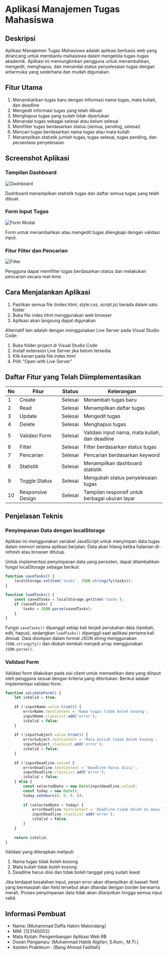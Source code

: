 # Aplikasi Manajemen Tugas Mahasiswa

## Deskripsi

Aplikasi Manajemen Tugas Mahasiswa adalah aplikasi berbasis web yang dirancang untuk membantu mahasiswa dalam mengelola tugas-tugas akademik. Aplikasi ini memungkinkan pengguna untuk menambahkan, mengedit, menghapus, dan menandai status penyelesaian tugas dengan antarmuka yang sederhana dan mudah digunakan.

## Fitur Utama

1. Menambahkan tugas baru dengan informasi nama tugas, mata kuliah, dan deadline
2. Mengedit informasi tugas yang telah dibuat
3. Menghapus tugas yang sudah tidak diperlukan
4. Menandai tugas sebagai selesai atau belum selesai
5. Memfilter tugas berdasarkan status (semua, pending, selesai)
6. Mencari tugas berdasarkan nama tugas atau mata kuliah
7. Menampilkan statistik jumlah tugas, tugas selesai, tugas pending, dan persentase penyelesaian

## Screenshot Aplikasi

### Tampilan Dashboard
![Dashboard](screenshots/dashboard.png)

Dashboard menampilkan statistik tugas dan daftar semua tugas yang telah dibuat.

### Form Input Tugas
![Form Modal](screenshots/form.png)

Form untuk menambahkan atau mengedit tugas dilengkapi dengan validasi input.

### Fitur Filter dan Pencarian
![Filter](screenshots/filter.png)

Pengguna dapat memfilter tugas berdasarkan status dan melakukan pencarian secara real-time.

## Cara Menjalankan Aplikasi

1. Pastikan semua file (index.html, style.css, script.js) berada dalam satu folder
2. Buka file index.html menggunakan web browser
3. Aplikasi akan langsung dapat digunakan

Alternatif lain adalah dengan menggunakan Live Server pada Visual Studio Code:
1. Buka folder project di Visual Studio Code
2. Install extension Live Server jika belum tersedia
3. Klik kanan pada file index.html
4. Pilih "Open with Live Server"

## Daftar Fitur yang Telah Diimplementasikan

| No | Fitur | Status | Keterangan |
|----|-------|--------|-----------|
| 1 | Create | Selesai | Menambah tugas baru |
| 2 | Read | Selesai | Menampilkan daftar tugas |
| 3 | Update | Selesai | Mengedit tugas |
| 4 | Delete | Selesai | Menghapus tugas |
| 5 | Validasi Form | Selesai | Validasi input nama, mata kuliah, dan deadline |
| 6 | Filter | Selesai | Filter berdasarkan status tugas |
| 7 | Pencarian | Selesai | Pencarian berdasarkan keyword |
| 8 | Statistik | Selesai | Menampilkan dashboard statistik |
| 9 | Toggle Status | Selesai | Mengubah status penyelesaian tugas |
| 10 | Responsive Design | Selesai | Tampilan responsif untuk berbagai ukuran layar |

## Penjelasan Teknis

### Penyimpanan Data dengan localStorage

Aplikasi ini menggunakan variabel JavaScript untuk menyimpan data tugas dalam memori selama aplikasi berjalan. Data akan hilang ketika halaman di-refresh atau browser ditutup.

Untuk implementasi penyimpanan data yang persisten, dapat ditambahkan fungsi localStorage sebagai berikut:

```javascript
function saveTasks() {
    localStorage.setItem('tasks', JSON.stringify(tasks));
}

function loadTasks() {
    const savedTasks = localStorage.getItem('tasks');
    if (savedTasks) {
        tasks = JSON.parse(savedTasks);
    }
}
```

Fungsi `saveTasks()` dipanggil setiap kali terjadi perubahan data (tambah, edit, hapus), sedangkan `loadTasks()` dipanggil saat aplikasi pertama kali dimuat. Data disimpan dalam format JSON string menggunakan `JSON.stringify()` dan diubah kembali menjadi array menggunakan `JSON.parse()`.

### Validasi Form

Validasi form dilakukan pada sisi client untuk memastikan data yang diinput oleh pengguna sesuai dengan kriteria yang ditentukan. Berikut adalah implementasi validasi form:

```javascript
function validateForm() {
    let isValid = true;
    
    if (!inputName.value.trim()) {
        errorName.textContent = 'Nama tugas tidak boleh kosong';
        inputName.classList.add('error');
        isValid = false;
    }
    
    if (!inputSubject.value.trim()) {
        errorSubject.textContent = 'Mata kuliah tidak boleh kosong';
        inputSubject.classList.add('error');
        isValid = false;
    }
    
    if (!inputDeadline.value) {
        errorDeadline.textContent = 'Deadline harus diisi';
        inputDeadline.classList.add('error');
        isValid = false;
    } else {
        const selectedDate = new Date(inputDeadline.value);
        const today = new Date();
        today.setHours(0, 0, 0, 0);
        
        if (selectedDate < today) {
            errorDeadline.textContent = 'Deadline tidak boleh di masa lalu';
            inputDeadline.classList.add('error');
            isValid = false;
        }
    }
    
    return isValid;
}
```

Validasi yang diterapkan meliputi:
1. Nama tugas tidak boleh kosong
2. Mata kuliah tidak boleh kosong
3. Deadline harus diisi dan tidak boleh tanggal yang sudah lewat

Jika terdapat kesalahan input, pesan error akan ditampilkan di bawah field yang bermasalah dan field tersebut akan ditandai dengan border berwarna merah. Proses penyimpanan data tidak akan dilanjutkan hingga semua input valid.

## Informasi Pembuat

- Nama: [Muhammad Daffa Hakim Matondang]
- NIM: [123140002]
- Mata Kuliah: Pengembangan Aplikasi Web RB
- Dosen Pengampu: [Muhammad Habib Algifari, S.Kom., M.TI.]
- Asisten Praktikum : [Bang Ahmad Fadillah]
